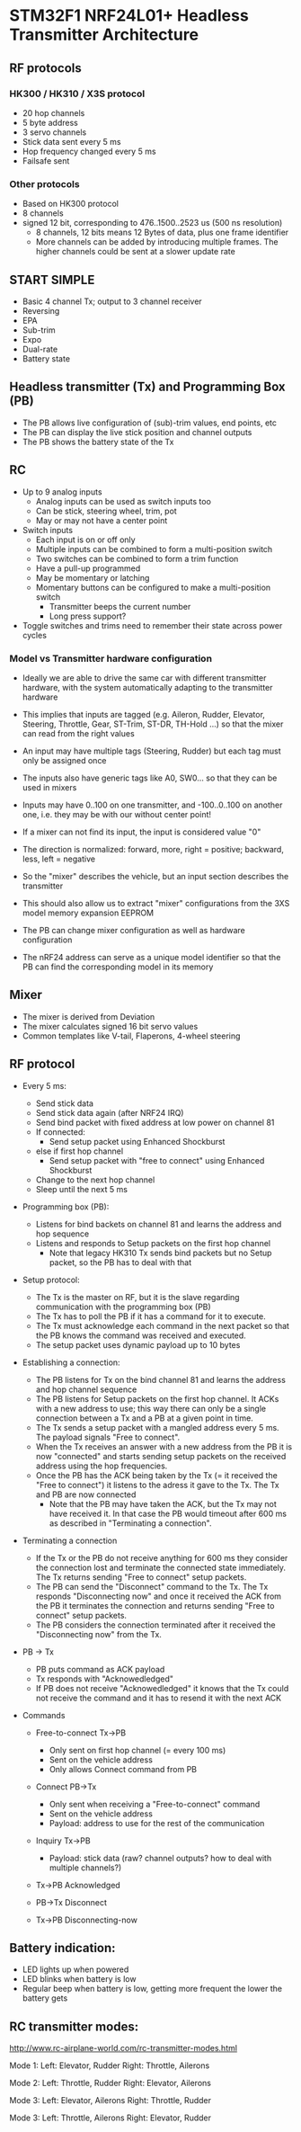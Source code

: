 # STM32F1 NRF24L01+ Headless Transmitter Architecture


## RF protocols

### HK300 / HK310 / X3S protocol
* 20 hop channels
* 5 byte address
* 3 servo channels
* Stick data sent every 5 ms
* Hop frequency changed every 5 ms
* Failsafe sent

### Other protocols
* Based on HK300 protocol
* 8 channels
* signed 12 bit, corresponding to 476..1500..2523 us (500 ns resolution)
    - 8 channels, 12 bits means 12 Bytes of data, plus one frame identifier
    - More channels can be added by introducing multiple frames. The higher channels could be sent at a slower update rate


## START SIMPLE

* Basic 4 channel Tx; output to 3 channel receiver
* Reversing
* EPA
* Sub-trim
* Expo
* Dual-rate
* Battery state


## Headless transmitter (Tx) and Programming Box (PB)

* The PB allows live configuration of (sub)-trim values, end points, etc
* The PB can display the live stick position and channel outputs
* The PB shows the battery state of the Tx


## RC

* Up to 9 analog inputs
    * Analog inputs can be used as switch inputs too
    * Can be stick, steering wheel, trim, pot
    * May or may not have a center point
* Switch inputs
    * Each input is on or off only
    * Multiple inputs can be combined to form a multi-position switch
    * Two switches can be combined to form a trim function
    * Have a pull-up programmed
    * May be momentary or latching
    * Momentary buttons can be configured to make a multi-position switch
        * Transmitter beeps the current number
        * Long press support?
* Toggle switches and trims need to remember their state across power cycles


### Model vs Transmitter hardware configuration

* Ideally we are able to drive the same car with different transmitter hardware, with the system automatically adapting to the transmitter hardware
* This implies that inputs are tagged (e.g. Aileron, Rudder, Elevator, Steering, Throttle, Gear, ST-Trim, ST-DR, TH-Hold ...) so that the mixer can read from the right values
* An input may have multiple tags (Steering, Rudder) but each tag must only be assigned once
* The inputs also have generic tags like A0, SW0... so that they can be used in mixers
* Inputs may have 0..100 on one transmitter, and -100..0..100 on another one, i.e. they may be with our without center point!
* If a mixer can not find its input, the input is considered value "0"
* The direction is normalized: forward, more, right = positive; backward, less, left = negative

* So the "mixer" describes the vehicle, but an input section describes the transmitter
* This should also allow us to extract "mixer" configurations from the 3XS model memory expansion EEPROM
* The PB can change mixer configuration as well as hardware configuration

* The nRF24 address can serve as a unique model identifier so that the PB can find the corresponding model in its memory


## Mixer

* The mixer is derived from Deviation
* The mixer calculates signed 16 bit servo values
* Common templates like V-tail, Flaperons, 4-wheel steering


## RF protocol

* Every 5 ms:
    * Send stick data
    * Send stick data again (after NRF24 IRQ)
    * Send bind packet with fixed address at low power on channel 81
    * If connected:
        * Send setup packet using Enhanced Shockburst
    * else if first hop channel
        * Send setup packet with "free to connect" using Enhanced Shockburst
    * Change to the next hop channel
    * Sleep until the next 5 ms

* Programming box (PB):
    * Listens for bind backets on channel 81 and learns the address and hop sequence
    * Listens and responds to Setup packets on the first hop channel
        * Note that legacy HK310 Tx sends bind packets but no Setup packet, so the PB has to deal with that

* Setup protocol:
    * The Tx is the master on RF, but it is the slave regarding communication with the programming box (PB)
    * The Tx has to poll the PB if it has a command for it to execute.
    * The Tx must acknowledge each command in the next packet so that the PB knows the command was received and executed.
    * The setup packet uses dynamic payload up to 10 bytes

* Establishing a connection:
    * The PB listens for Tx on the bind channel 81 and learns the address and hop channel sequence
    * The PB listens for Setup packets on the first hop channel. It ACKs with a new address to use; this way there can only be a single connection between a Tx and a PB at a given point in time.
    * The Tx sends a setup packet with a mangled address every 5 ms. The payload signals "Free to connect".
    * When the Tx receives an answer with a new address from the PB it is now "connected" and starts sending setup packets on the received address using the hop frequencies.
    * Once the PB has the ACK being taken by the Tx (= it received the "Free to connect") it listens to the adress it gave to the Tx. The Tx and PB are now connected
        * Note that the PB may have taken the ACK, but the Tx may not have received it. In that case the PB would timeout after 600 ms as described in "Terminating a connection".

* Terminating a connection
    * If the Tx or the PB do not receive anything for 600 ms they consider the connection lost and terminate the connected state immediately. The Tx returns sending "Free to connect" setup packets.
    * The PB can send the "Disconnect" command to the Tx. The Tx responds "Disconnecting now" and once it received the ACK from the PB it terminates the connection and returns sending "Free to connect" setup packets.
    * The PB considers the connection terminated after it received the "Disconnecting now" from the Tx.

* PB -> Tx
    * PB puts command as ACK payload
    * Tx responds with "Acknowedledged"
    * If PB does not receive "Acknowedledged" it knows that the Tx could not receive the command and it has to resend it with the next ACK

* Commands
    * Free-to-connect Tx->PB
        - Only sent on first hop channel (= every 100 ms)
        - Sent on the vehicle address
        - Only allows Connect command from PB

    * Connect PB->Tx
        - Only sent when receiving a "Free-to-connect" command
        - Sent on the vehicle address
        - Payload: address to use for the rest of the communication

    * Inquiry Tx->PB
        - Payload: stick data (raw? channel outputs? how to deal with multiple channels?)

    * Tx->PB Acknowledged
    * PB->Tx Disconnect
    * Tx->PB Disconnecting-now


## Battery indication:

* LED lights up when powered
* LED blinks when battery is low
* Regular beep when battery is low, getting more frequent the lower the battery gets




## RC transmitter modes:

http://www.rc-airplane-world.com/rc-transmitter-modes.html

Mode 1:
    Left:   Elevator, Rudder
    Right:  Throttle, Ailerons

Mode 2:
    Left:   Throttle, Rudder
    Right:  Elevator, Ailerons

Mode 3:
    Left:   Elevator, Ailerons
    Right:  Throttle, Rudder

Mode 3:
    Left:   Throttle, Ailerons
    Right:  Elevator, Rudder

